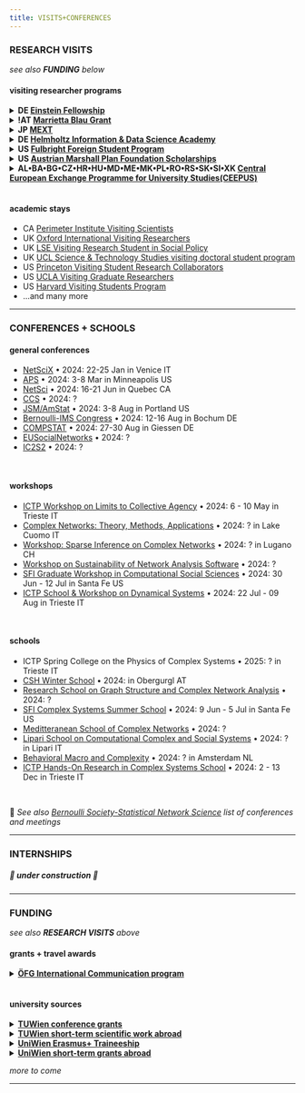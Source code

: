 ```yaml
---
title: VISITS+CONFERENCES
---
```


### RESEARCH VISITS

*see also **FUNDING** below*

#### visiting researcher programs

<details><summary><b>DE <a href="https://www.einsteinforum.de/about/fellowship/?lang=en">Einstein Fellowship</a></b></summary>

  - who is funded: *< 35 years old, uni degree in humanities or social or natural sciences*
  - what is funded: *5-6 mo research stay at Einstein's summerhouse in Caputh, Brandenburg*
  - funding level: *10000 EUR stipend plus travel*
  - application requirements: *cv • 2-page project proposal • two letters of recommendation*
  - deadline: *mid-May*
  - themes: *the project must be significantly different in content, and preferably field and form, from previous work; i.e. dissertation research is **not** funded*

</details>
<details><summary><b>!AT <a href="https://oead.at/en/outgoing/higher-education/scholarships-for-studying-abroad/marietta-blau-grant/">Marrietta Blau Grant</a></b></summary>
  
  - who is funded: *doctoral students studying at an AT uni*
  - what is funded: *6-12 mo research stays outside of AT*
  - funding level: *≤1660 EUR per mo; no travel costs*
  - application requirements: *online form • invitation/commitment letters • exposé • dissertation abstract • letter of recommendation from advisor • research approvals*
  - deadline: *Feb 1, Sep 1*
  - themes: *open*

</details>
<details><summary><b>JP <a href="https://www.studyinjapan.go.jp/en/smap-stopj-applications-research.html">MEXT</a></b></summary>
  
  - who is funded: *doctoral students who have not studied in JP • interest in Japan + learning Japanese*
  - what is funded: *research stay + grad coursework in JP*
  - funding level: *145.000 JPY per mo + travel, etc*
  - application requirements: ***apply through JP embassy** forms • research plan • transcripts • health certificate • recommendation letters • dissertation abstract*
  - deadline: *Apr 2024*
  - themes: *open*

</details>
<details><summary><b>DE <a href="https://euraxess.ec.europa.eu/worldwide/lac/visiting-researcher-grant-phd-students-and-postdocs-germany-helmholtz-information-0">Helmholtz Information & Data Science Academy</a></b></summary>

  - who is funded: *doctoral students*
  - what is funded: *1-3 mo research stay at a Helmholtz center*
  - funding level: *2860 EUR per mo + allowances*
  - application requirements: *form • cv • research proposal • host supervisor*
  - deadline: *October \(program not currently active\)*
  - themes: *energy • earth & environment • health • aeronautics, space & transport • matter • information*

</details>
<details><summary><b>US <a href="https://www.fulbrightschuman.eu/grants-eu-citizens/pre-doctoral-research/">Fulbright Foreign Student Program</a></b></summary>

  - who is funded: *doctoral students; EU citizens; exp in 2+ EU countries*
  - what is funded: *4-9 mo research visit at US uni*
  - funding level: *≤2000 EUR per mo + travel*
  - application requirements: *cv • transcripts • personal statement • research objectives • writing sample • three recommendation letters • host institution acceptance*
  - deadline: *1 Dec*
  - themes: *open*

</details>
<details><summary><b>US <a href="https://www.marshallplan.at/scholarships-overview">Austrian Marshall Plan Foundation Scholarships</a></b></summary>

  - who is funded: *doctoral students enrolled at TUWien*
  - what is funded: *≥3 mo research visit at US uni*
  - funding level: *approx. 1200 EUR per mo*
  - application requirements: *online form • cv • motivation letter • project description • invitation letter • two recommendation letters from TUWien faculty*
  - deadline: *Mar, Sep*
  - themes: *technical or natural sciences* 

</details>
<details><summary><b>AL•BA•BG•CZ•HR•HU•MD•ME•MK•PL•RO•RS•SK•SI•XK <a href="https://www.ceepus.info/content/apply">Central European Exchange Programme for University Studies(CEEPUS)</a></b></summary>

  - who is funded: *students enrolled in CEEPUS uni \(all usual CSH partners are members\)* 
  - what is funed: *3-10 mo research stay at another CEEPUS uni*
  - funding level: *country-dependent*
  - application requirements: *[online app](https://www.ceepus.info/signin)*
  - deadline: *15 Jun, 31 Oct*
  - themes: *[network](https://www.ceepus.info/content/find)-dependent*

</details>
<br />

#### academic stays

- CA [Perimeter Institute Visiting Scientists](https://perimeterinstitute.ca/visiting-students)
- UK [Oxford International Visiting Researchers](https://www.ox.ac.uk/research/engage-with-us/international-visiting-researchers)
- UK [LSE Visiting Research Student in Social Policy](https://www.lse.ac.uk/study-at-lse/Graduate/degree-programmes-2024/VRS-Social-Policy)
- UK [UCL Science & Technology Studies visiting doctoral student program](https://www.ucl.ac.uk/sts/study-here/phd-programme/visiting-doctoral-student-programme)
- US [Princeton Visiting Student Research Collaborators](https://gradschool.princeton.edu/admission-onboarding/nondegree-programs/research-collaborators/visiting-student-research)
- US [UCLA Visiting Graduate Researchers](https://grad.ucla.edu/academics/research/visiting-graduate-researchers/)
- US [Harvard Visiting Students Program](https://gsas.harvard.edu/apply/visiting-students-program)
- \...and many more

---
### CONFERENCES + SCHOOLS
#### general conferences
- [NetSciX](https://netscix2024.netscisociety.org/) • 2024: 22-25 Jan in Venice IT
- [APS](https://march.aps.org/) • 2024: 3-8 Mar in Minneapolis US
- [NetSci](https://netsci2024.com/en) • 2024: 16-21 Jun in Quebec CA
- [CCS](https://cssociety.org/events) • 2024: ?
- [JSM/AmStat](https://ww2.amstat.org/meetings/jsm/2024/index.cfm) • 2024: 3-8 Aug in Portland US
- [Bernoulli-IMS Congress](https://www.bernoulli-ims-worldcongress2024.org/) • 2024: 12-16 Aug in Bochum DE
- [COMPSTAT](http://www.compstat2024.org/) • 2024: 27-30 Aug in Giessen DE
- [EUSocialNetworks](https://eusn2023.org/) • 2024: ?
- [IC2S2](https://iscss.org/ic2s2/conference/) • 2024: ?
<br />

#### workshops
- [ICTP Workshop on Limits to Collective Agency](https://indico.ictp.it/event/10475) • 2024: 6 - 10 May in Trieste IT
- [Complex Networks: Theory, Methods, Applications](https://ntmg.lakecomoschool.org/) • 2024: ? in Lake Cuomo IT
- [Workshop: Sparse Inference on Complex Networks](https://www.ci.inf.usi.ch/workshop-sparse-inference-on-complex-networks/) • 2024: ? in Lugano CH
- [Workshop on Sustainability of Network Analysis Software](https://igraph.org/workshop.html) • 2024: ?
- [SFI Graduate Workshop in Computational Social Sciences](https://santafe.edu/gwcss) • 2024: 30 Jun - 12 Jul in Santa Fe US
- [ICTP School & Workshop on Dynamical Systems](https://indico.ictp.it/event/10497) • 2024: 22 Jul - 09 Aug in Trieste IT
<br />

#### schools
- ICTP Spring College on the Physics of Complex Systems • 2025: ? in Trieste IT
- [CSH Winter School](https://www.csh.ac.at) • 2024:  in Obergurgl AT
- [Research School on Graph Structure and Complex Network Analysis](https://www.cimpa.info/en/node/7225) • 2024: ?
- [SFI Complex Systems Summer School](https://santafe.edu/csss) • 2024: 9 Jun - 5 Jul in Santa Fe US
- [Meditteranean School of Complex Networks](https://mediterraneanschoolcomplex.net/) • 2024: ?
- [Lipari School on Computational Complex and Social Systems](https://complex23.liparischool.it/) • 2024: ? in Lipari IT
- [Behavioral Macro and Complexity](https://summerschool.uva.nl/content/summer-courses/behavioral-macro-and-complexity/behavioral-macro-and-complexity.html?cb) • 2024: ? in Amsterdam NL
- [ICTP Hands-On Research in Complex Systems School](https://indico.ictp.it/event/10525) • 2024: 2 - 13 Dec in Trieste IT

<br />

📣 *See also [Bernoulli Society-Statistical Network Science](https://github.com/BS-SNS/Public/tree/main/conf) list of conferences and meetings*

---
### INTERNSHIPS
##### 🚧  under construction  🚧

---
### FUNDING

*see also **RESEARCH VISITS** above*

#### grants + travel awards
<details><summary><b><a href="https://www.oefg.at/funding/international-communication/">ÖFG International Communication program</a></b></summary>

  - who is funded: *junior researchers at an AT uni or research institute; <40 years*
  - what is funded: *research stays ≤3 mo • conference attendance/presentation • organizing symposia in AT • **not** schools or courses*
  - funding level: *?*
  - application requirements: *budget • cv • list of publications • letter of recommendation from senior/habilitated researcher • justification/purpose of research visit or conference abstract • acceptance by host institution or conference*
  - deadline: *approx. Jan, Mar, Jun, Sep, Oct*
  - themes: *open*

</details>
<br />

#### university sources
<details><summary><b><a href="https://www.tuwien.at/studium/international/studieren-im-ausland/mobilitaetsprogramme/konferenzteilnahmen-von-dissertant-innen">TUWien conference grants</a></b></summary>

  - who is funded: *doctoral students enrolled at TUWien*
  - what is funded: *presentation at international scientific conference*
  - funding level: *travel + accommodations + registration*
  - application requirements: *online form • cv • justification • thesis proposal acceptance • acceptance by host institution • two recommendation letters from TUWien faculty*
  - deadline: *15 Jan, 15 Mar, 15 Jun, 15 Oct*
  - themes: *open*

</details>
<details><summary><b><a href="https://www.tuwien.at/studium/international/studieren-im-ausland/formulare-dokumente/wissenschaftliche-arbeiten-und-kurse">TUWien short-term scientific work abroad</a></b></summary>
  
  - who is funded: *doctoral students enrolled at TUWien*
  - what is funded: *research stays; domain-specific coursework*
  - funding level: *850 EUR per mo + travel allowance*
  - application requirements: *justification • advisor's agreement • acceptance by conference • registration payment receipt*
  - deadline: *15 Jan, 15 Mai, 15 Oct*
  - themes: *open*

</details>
<details><summary><b><a href="https://international.univie.ac.at/en/student-mobility/outgoing-students/erasmus-traineeships/">UniWien Erasmus+ Traineeship</a></b></summary>
  
  - who is funded: *students enrolled at UniWien*
  - what is funded: *2-5 mo traineeship in EU member country; uni, company, NGO, association but **not** EU organizations or national partners; time abroad must be ≤12 mo*
  - funding level: *400-500 EUR per mo*
  - application requirements: *cv • learning agreement • language certificate*
  - deadline: *ongoing; ≥6 weeks prior to start*
  - themes: *open*

</details>
<details><summary><b><a href="https://international.univie.ac.at/en/student-mobility/outgoing-students/short-term-grants-abroad-kwa/requirements/">UniWien short-term grants abroad</a></b></summary>
  
  - who is funed: *graduate students enrolled at UniWien; <4 years PhD; accepted thesis proposal*
  - what is funded: *0.5-3 mo research visits; **not** conferences, schools, etc.; **not** internships that could be funded by Erasmus+*
  - funding level: *650-1050 EUR per mo + 200-900 EUR travel*
  - application requirements: *online form • cv • project description • dissertation agreement • host institute confirmation • recommendation letter from UniWien advisor*
  - deadline: *15 Feb, 15 May, 15 Oct*
  - themes: *open*
</details>

*more to come*

--- 

<!-- 
## PROCESS
### mentor approval
### university approval
### CSH approval
---
## OTHER CONSIDERATIONS
### visas & residency requirements
### salary
-->
